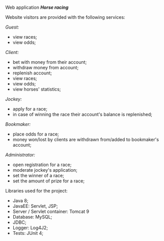 Web application ***Horse racing***

Website visitors are provided with the following services:

*Guest:*
* view races;
* view odds;

*Client:*
* bet with money from their account;
* withdraw money from account;
* replenish account;
* view races;
* view odds;
* view horses' statistics;

*Jockey:*
* apply for a race;
* in case of winning the race their account's balance is replenished;

*Bookmaker:*
* place odds for a race;
* money won/lost by clients are withdrawn from/added to bookmaker's account;

*Administrator:*
* open registration for a race;
* moderate jockey's application;
* set the winner of a race;
* set the amount of prize for a race;

Libraries used for the project:
* Java 8;
* JavaEE: Servlet, JSP;
* Server / Servlet container: Tomcat 9
* Database: MySQL;
* JDBC;
* Logger: Log4J2;
* Tests: JUnit 4;